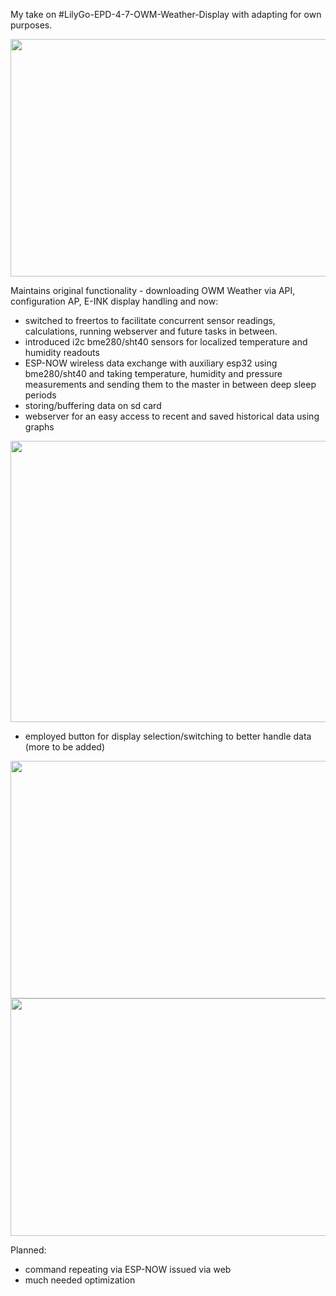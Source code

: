 My take on #LilyGo-EPD-4-7-OWM-Weather-Display with adapting for own purposes.

<img src="https://github.com/user-attachments/assets/960a10ec-9fd1-4a30-b223-8aa1ab20414d" width="533" height="380">

Maintains original functionality - downloading OWM Weather via API, configuration AP, E-INK display handling and now:
- switched to freertos to facilitate concurrent sensor readings, calculations, running webserver and future tasks in between.
- introduced i2c bme280/sht40 sensors for localized temperature and humidity readouts
- ESP-NOW wireless data exchange with auxiliary esp32 using bme280/sht40 and taking temperature, humidity and pressure measurements and sending them to the master in between deep sleep periods
- storing/buffering data on sd card
- webserver for an easy access to recent and saved historical data using graphs
  
<img src="https://github.com/user-attachments/assets/ed6c1b58-6862-463b-b6b7-1f70694c3fef" width="533" height="450">

- employed button for display selection/switching to better handle data (more to be added)

<img src="https://github.com/user-attachments/assets/95a5b678-3eb7-4179-ae55-b6922c1c2e5f" width="533" height="380">
<img src="https://github.com/user-attachments/assets/cc47ac2d-3de3-46f2-a563-65018a9e7be8" width="533" height="380">

Planned:
- command repeating via ESP-NOW issued via web
- much needed optimization



